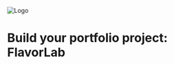 ![Logo](https://storage.googleapis.com/openscreenshot/v%2Fz%2FC/jHArj8Czv.png)
# Build your portfolio project: FlavorLab
